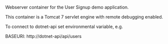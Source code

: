 Webserver container for the User Signup demo application.

This container is a Tomcat 7 servlet engine with remote debugging enabled.

To connect to dotnet-api set environmental variable, e.g.

BASEURI: http://dotnet-api/api/users
